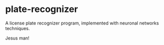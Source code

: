 plate-recognizer
================

A license plate recognizer program, implemented with neuronal networks techniques.

Jesus man!